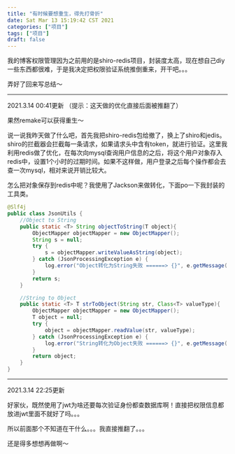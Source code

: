 ```yaml
---
title: "有时候要想重生，得先打骨折"
date: Sat Mar 13 15:19:42 CST 2021
categories: ["项目"]
tags: ["项目"]
draft: false
---
```


我的博客权限管理因为之前用的是shiro-redis项目，封装度太高，现在想自己diy一些东西都很难，于是我决定把权限验证系统推倒重来，开干吧。。。

弄好了回来写总结～

---
2021.3.14 00:41更新 （提示：这天做的优化直接后面被推翻了）

果然remake可以获得重生～

说一说我昨天做了什么吧，首先我把shiro-redis包给撤了，换上了shiro和jedis。shiro的拦截器会拦截每一条请求，如果请求头中含有token，就进行验证。这里我利用redis做了优化，在每次向mysql查询用户信息的之后，将这个用户对象存入redis中，设置1个小时的过期时间。如果不这样做，用户登录之后每个操作都会去查一次mysql，相对来说开销比较大。

怎么把对象保存到redis中呢？我使用了Jackson来做转化，下面po一下我封装的工具类。

```java
@Slf4j
public class JsonUtils {
    //Object to String
    public static <T> String objectToString(T object){
        ObjectMapper objectMapper = new ObjectMapper();
        String s = null;
        try {
            s = objectMapper.writeValueAsString(object);
        } catch (JsonProcessingException e) {
            log.error("Object转化为String失败 ======> {}", e.getMessage());
        }
        return s;
    }

    //String to Object
    public static <T> T strToObject(String str, Class<T> valueType){
        ObjectMapper objectMapper = new ObjectMapper();
        T object = null;
        try {
            object = objectMapper.readValue(str, valueType);
        } catch (JsonProcessingException e) {
            log.error("String转化为Object失败 ======> {}", e.getMessage());
        }
        return object;
    }
}
```
---
2021.3.14 22:25更新

好家伙，既然使用了jwt为啥还要每次验证身份都查数据库啊！直接把权限信息都放进jwt里面不就好了吗。。。

所以前面那个不知道在干什么。。。我直接推翻了。。。

还是得多想想再做啊～

